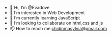 - 👋 Hi, I’m @Evadove
- 👀 I’m interested in Web Development
- 🌱 I’m currently learning JavaScript
- 💞️ I’m looking to collaborate on html,css and js
- 📫 How to reach me chidinmasylvia@gmail.com

<!---
Evadove/Evadove is a ✨ special ✨ repository because its `README.md` (this file) appears on your GitHub profile.
You can click the Preview link to take a look at your changes.
--->
